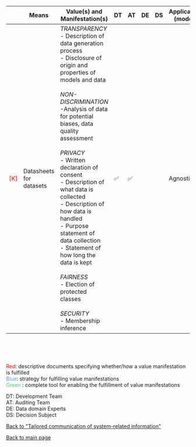 |       | Means  | Value(s) and Manifestation(s)| DT|AT | DE | DS | Application (model) | Approach | Visual elements | Additional details
| ----------- |  --------------------------- | ---------------  |------------------------------|-------------| ----------------------|----------------------|----------------------------|--------------------|------------------------|--------------------------------- |
<span style="color:red">[K]</span> | Datasheets for datasets | *TRANSPARENCY* <br> - Description of data generation process <br> - Disclosure of origin and properties of models and data <br><br> *NON-DISCRIMINATION*<br> -Analysis of data for potential biases, data quality assessment <br><br> *PRIVACY* <br> - Written declaration of consent<br> - Description of what data is collected <br> - Description of how data is handled<br> - Purpose statement of data collection <br> - Statement of how long the data is kept <br><br>*FAIRNESS* <br> - Election of protected classes <br><br> *SECURITY* <br> - Membership inference | ✅| ✅| | | Agnostic| | - Summary statistics <br> - Visual examples of datasets (if images, for instance) | 


<br>
<br>
<br>

<span style="color:red">Red</span>: descriptive documents specifying whether/how a value manifestation is fulfilled<br>
<span style="color:#6495ED">Blue</span>: strategy for fulfilling value manifestations<br>
<span style="color:#50C878">Green</span> : complete tool for enabling the fulfillment of value manifestations <br>

DT: Development Team <br>
AT: Auditing Team <br>
DE: Data domain Experts <br>
DS: Decision Subject<br>

[Back to "Tailored communication of system-related information"](../Table3A.md)

[Back to main page](../index.md)